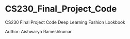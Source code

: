 # CS230_Final_Project_Code
CS230 Final Project Code
Deep Learning Fashion Lookbook

Author: Aishwarya Rameshkumar
